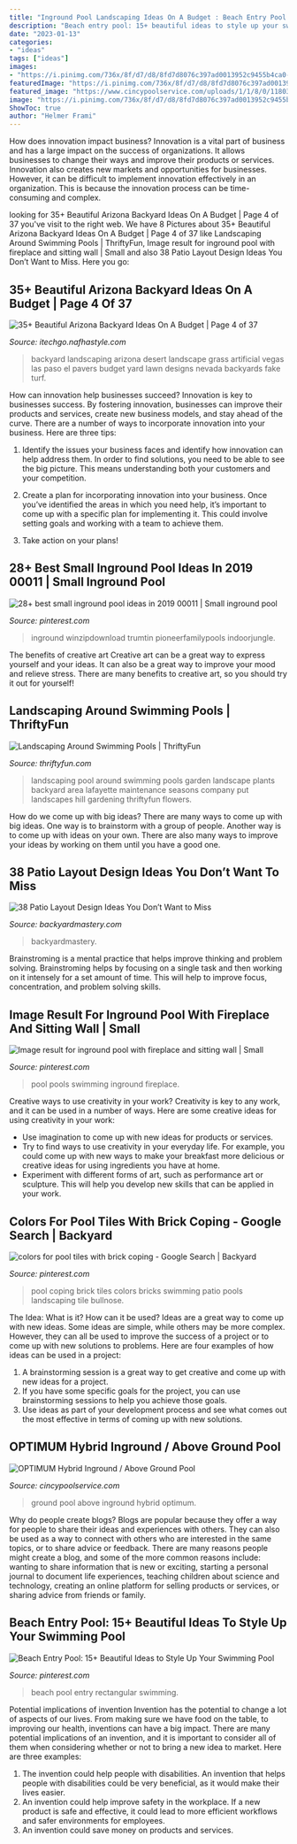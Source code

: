 ```yaml
---
title: "Inground Pool Landscaping Ideas On A Budget : Beach Entry Pool: 15+ Beautiful Ideas To Style Up Your Swimming Pool"
description: "Beach entry pool: 15+ beautiful ideas to style up your swimming pool"
date: "2023-01-13"
categories:
- "ideas"
tags: ["ideas"]
images:
- "https://i.pinimg.com/736x/8f/d7/d8/8fd7d8076c397ad0013952c9455b4ca0--pool-tiles-labyrinth.jpg"
featuredImage: "https://i.pinimg.com/736x/8f/d7/d8/8fd7d8076c397ad0013952c9455b4ca0--pool-tiles-labyrinth.jpg"
featured_image: "https://www.cincypoolservice.com/uploads/1/1/8/0/118030070/s303296003940463625_p6_i16_w563.jpeg"
image: "https://i.pinimg.com/736x/8f/d7/d8/8fd7d8076c397ad0013952c9455b4ca0--pool-tiles-labyrinth.jpg"
ShowToc: true
author: "Helmer Frami"
---
```



How does innovation impact business?
Innovation is a vital part of business and has a large impact on the success of organizations. It allows businesses to change their ways and improve their products or services. Innovation also creates new markets and opportunities for businesses. However, it can be difficult to implement innovation effectively in an organization. This is because the innovation process can be time-consuming and complex.

	

		
looking for 35+ Beautiful Arizona Backyard Ideas On A Budget | Page 4 of 37 you've visit to the right web. We have 8 Pictures about 35+ Beautiful Arizona Backyard Ideas On A Budget | Page 4 of 37 like Landscaping Around Swimming Pools | ThriftyFun, Image result for inground pool with fireplace and sitting wall | Small and also 38 Patio Layout Design Ideas You Don’t Want to Miss. Here you go:
		
    
## 35+ Beautiful Arizona Backyard Ideas On A Budget | Page 4 Of 37

<img loading=lazy src="http://itechgo.com/wp-content/uploads/2018/04/Beautiful-Arizona-Backyard-Ideas-On-A-Budget-31.jpg" onerror="this.onerror=null;this.src='https://tse3.mm.bing.net/th?id=OIP.9HU8V2IQpBkME8ePYF0DzAHaFj&amp;pid=15.1';" alt="35+ Beautiful Arizona Backyard Ideas On A Budget | Page 4 of 37">

_Source: itechgo.nafhastyle.com_

>backyard landscaping arizona desert landscape grass artificial vegas las paso el pavers budget yard lawn designs nevada backyards fake turf. 

	

How can innovation help businesses succeed?
Innovation is key to businesses success. By fostering innovation, businesses can improve their products and services, create new business models, and stay ahead of the curve. There are a number of ways to incorporate innovation into your business. Here are three tips:
1. Identify the issues your business faces and identify how innovation can help address them. In order to find solutions, you need to be able to see the big picture. This means understanding both your customers and your competition.

2. Create a plan for incorporating innovation into your business. Once you’ve identified the areas in which you need help, it’s important to come up with a specific plan for implementing it. This could involve setting goals and working with a team to achieve them.

3. Take action on your plans!

    
## 28+ Best Small Inground Pool Ideas In 2019 00011 | Small Inground Pool

<img loading=lazy src="https://i.pinimg.com/736x/2c/e1/f2/2ce1f29eadd0577ad3d3059e5f1c5220.jpg" onerror="this.onerror=null;this.src='https://tse2.mm.bing.net/th?id=OIP.6j6YBEKiJQLWA6c9vJHLPwHaK-&amp;pid=15.1';" alt="28+ best small inground pool ideas in 2019 00011 | Small inground pool">

_Source: pinterest.com_

>inground winzipdownload trumtin pioneerfamilypools indoorjungle. 

	

The benefits of creative art
Creative art can be a great way to express yourself and your ideas. It can also be a great way to improve your mood and relieve stress. There are many benefits to creative art, so you should try it out for yourself!

    
## Landscaping Around Swimming Pools | ThriftyFun

<img loading=lazy src="https://img.thrfun.com/img/004/632/pool_landscaping_x.jpg" onerror="this.onerror=null;this.src='https://tse3.mm.bing.net/th?id=OIP.CxZZQkpwnV9AC9vMstgpowHaHa&amp;pid=15.1';" alt="Landscaping Around Swimming Pools | ThriftyFun">

_Source: thriftyfun.com_

>landscaping pool around swimming pools garden landscape plants backyard area lafayette maintenance seasons company put landscapes hill gardening thriftyfun flowers. 

	

How do we come up with big ideas?
There are many ways to come up with big ideas. One way is to brainstorm with a group of people. Another way is to come up with ideas on your own. There are also many ways to improve your ideas by working on them until you have a good one.

    
## 38 Patio Layout Design Ideas You Don’t Want To Miss

<img loading=lazy src="http://backyardmastery.com/wp-content/uploads/2017/05/1-patio-layout-design-ideas.jpg" onerror="this.onerror=null;this.src='https://tse1.mm.bing.net/th?id=OIP.0s28DLBz0f4BYufKV3OzZQHaI9&amp;pid=15.1';" alt="38 Patio Layout Design Ideas You Don’t Want to Miss">

_Source: backyardmastery.com_

>backyardmastery. 

	

Brainstroming is a mental practice that helps improve thinking and problem solving. Brainstroming helps by focusing on a single task and then working on it intensely for a set amount of time. This will help to improve focus, concentration, and problem solving skills.

    
## Image Result For Inground Pool With Fireplace And Sitting Wall | Small

<img loading=lazy src="https://i.pinimg.com/736x/2b/43/ce/2b43ce63ab919712797b50fbcad50478.jpg" onerror="this.onerror=null;this.src='https://tse2.mm.bing.net/th?id=OIP.u4qdBdkSBc5o1MkOQx6KlQHaF5&amp;pid=15.1';" alt="Image result for inground pool with fireplace and sitting wall | Small">

_Source: pinterest.com_

>pool pools swimming inground fireplace. 

	

Creative ways to use creativity in your work?
Creativity is key to any work, and it can be used in a number of ways. Here are some creative ideas for using creativity in your work: 
- Use imagination to come up with new ideas for products or services.
- Try to find ways to use creativity in your everyday life. For example, you could come up with new ways to make your breakfast more delicious or creative ideas for using ingredients you have at home. 
- Experiment with different forms of art, such as performance art or sculpture. This will help you develop new skills that can be applied in your work.

    
## Colors For Pool Tiles With Brick Coping - Google Search | Backyard

<img loading=lazy src="https://i.pinimg.com/736x/8f/d7/d8/8fd7d8076c397ad0013952c9455b4ca0--pool-tiles-labyrinth.jpg" onerror="this.onerror=null;this.src='https://tse2.mm.bing.net/th?id=OIP.MfUCCDRg2TeID5Qvqhe0eAHaFj&amp;pid=15.1';" alt="colors for pool tiles with brick coping - Google Search | Backyard">

_Source: pinterest.com_

>pool coping brick tiles colors bricks swimming patio pools landscaping tile bullnose. 

	

The Idea: What is it? How can it be used?
Ideas are a great way to come up with new ideas. Some ideas are simple, while others may be more complex. However, they can all be used to improve the success of a project or to come up with new solutions to problems. Here are four examples of how ideas can be used in a project: 
1. A brainstorming session is a great way to get creative and come up with new ideas for a project.
2. If you have some specific goals for the project, you can use brainstorming sessions to help you achieve those goals.
3. Use ideas as part of your development process and see what comes out the most effective in terms of coming up with new solutions.

    
## OPTIMUM Hybrid Inground / Above Ground Pool

<img loading=lazy src="https://www.cincypoolservice.com/uploads/1/1/8/0/118030070/s303296003940463625_p6_i16_w563.jpeg" onerror="this.onerror=null;this.src='https://tse2.mm.bing.net/th?id=OIP.0e59QGSl9DhtvNvhiFP0TQHaGE&amp;pid=15.1';" alt="OPTIMUM Hybrid Inground / Above Ground Pool">

_Source: cincypoolservice.com_

>ground pool above inground hybrid optimum. 

	

Why do people create blogs?
Blogs are popular because they offer a way for people to share their ideas and experiences with others. They can also be used as a way to connect with others who are interested in the same topics, or to share advice or feedback. There are many reasons people might create a blog, and some of the more common reasons include: wanting to share information that is new or exciting, starting a personal journal to document life experiences, teaching children about science and technology, creating an online platform for selling products or services, or sharing advice from friends or family.

    
## Beach Entry Pool: 15+ Beautiful Ideas To Style Up Your Swimming Pool

<img loading=lazy src="https://i.pinimg.com/736x/9c/91/99/9c9199e418e6049b57a2602f771f8a6a.jpg" onerror="this.onerror=null;this.src='https://tse3.mm.bing.net/th?id=OIP.eaUb3Z8oje8aXqihrewX1AHaJ4&amp;pid=15.1';" alt="Beach Entry Pool: 15+ Beautiful Ideas to Style Up Your Swimming Pool">

_Source: pinterest.com_

>beach pool entry rectangular swimming. 

	

Potential implications of invention
Invention has the potential to change a lot of aspects of our lives. From making sure we have food on the table, to improving our health, inventions can have a big impact. There are many potential implications of an invention, and it is important to consider all of them when considering whether or not to bring a new idea to market. Here are three examples: 
1. The invention could help people with disabilities. An invention that helps people with disabilities could be very beneficial, as it would make their lives easier. 
2. An invention could help improve safety in the workplace. If a new product is safe and effective, it could lead to more efficient workflows and safer environments for employees. 
3. An invention could save money on products and services.

